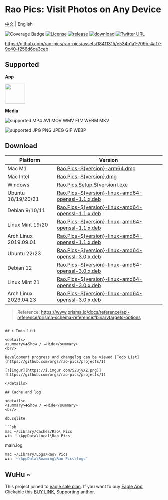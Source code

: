 # Rao Pics: Visit Photos on Any Device

[中文](./README.md) | English

![Coverage Badge](https://img.shields.io/endpoint?url=https://gist.githubusercontent.com/meetqy/5c4881f21bab2cf4f09a8658354fb997/raw/rao-pics_core__coverage.json)
[![License](https://img.shields.io/github/license/rao-pics/core)](https://github.com/rao-pics/core/blob/turbo-electron-prisma/LICENSE)
[![release](https://img.shields.io/github/v/release/rao-pics/core)](https://github.com/rao-pics/core/releases)
[![download](https://img.shields.io/github/downloads/rao-pics/core/total)](https://github.com/rao-pics/rao-pics/releases)
[![Twitter URL](https://img.shields.io/twitter/url?url=https%3A%2F%2Fgithub.com%2Frao-pics%2Frao-pics)](https://twitter.com/intent/tweet?text=Visit%20Material%20on%20Any%20device.https://github.com/rao-pics/core)

https://github.com/rao-pics/rao-pics/assets/18411315/e534b1a1-709b-4af7-9c40-f256d6ca3ceb

## Supported

**App**

<p><a href="https://eagle.sjv.io/rao" target="_blank"><img width="64" src="https://i.imgur.com/jxirugb.jpg"/></a></p>

**Media**

![supported MP4 AVI MOV WMV FLV WEBM MKV](https://img.shields.io/badge/VIDEO-MP4%20%7C%20AVI%20%7C%20MOV%20%7C%20WMV%20%7C%20FLV%20%7C%20WEBM%20%7C%20MKV-brightgreen.svg)

![supported JPG PNG JPEG GIF WEBP](https://img.shields.io/badge/IMAGE-JPG%20%7C%20PNG%20%7C%20JPEG%20%7C%20GIF%20%7C%20WEBP-brightgreen.svg)

## Download

| Platform              | Version                                                                                             |
| --------------------- | --------------------------------------------------------------------------------------------------- |
| Mac M1                | [Rao.Pics-${version}-arm64.dmg](https://github.com/rao-pics/rao-pics/releases)                      |
| Mac Intel             | [Rao.Pics-${version}.dmg](https://github.com/rao-pics/rao-pics/releases)                            |
| Windows               | [Rao.Pics.Setup.${version}.exe](https://github.com/rao-pics/rao-pics/releases)                      |
| Ubuntu 18/19/20/21    | [Rao.Pics-${version}-linux-amd64-openssl-1.1.x.deb ](https://github.com/rao-pics/rao-pics/releases) |
| Debian 9/10/11        | [Rao.Pics-${version}-linux-amd64-openssl-1.1.x.deb ](https://github.com/rao-pics/rao-pics/releases) |
| Linux Mint 19/20      | [Rao.Pics-${version}-linux-amd64-openssl-1.1.x.deb ](https://github.com/rao-pics/rao-pics/releases) |
| Arch Linux 2019.09.01 | [Rao.Pics-${version}-linux-amd64-openssl-1.1.x.deb ](https://github.com/rao-pics/rao-pics/releases) |
| Ubuntu 22/23          | [Rao.Pics-${version}-linux-amd64-openssl-3.0.x.deb](https://github.com/rao-pics/rao-pics/releases)  |
| Debian 12             | [Rao.Pics-${version}-linux-amd64-openssl-3.0.x.deb](https://github.com/rao-pics/rao-pics/releases)  |
| Linux Mint 21         | [Rao.Pics-${version}-linux-amd64-openssl-3.0.x.deb](https://github.com/rao-pics/rao-pics/releases)  |
| Arch Linux 2023.04.23 | [Rao.Pics-${version}-linux-amd64-openssl-3.0.x.deb](https://github.com/rao-pics/rao-pics/releases)  |

> Reference: https://www.prisma.io/docs/reference/api-reference/prisma-schema-reference#binarytargets-options

````

## 🌀 Todo list

<details>
<summary>➕Show / ➖Hide</summary>
<br/>

Development progress and changelog can be viewed [Todo List](https://github.com/orgs/rao-pics/projects/1)

[![Imgur](https://i.imgur.com/52ujyXZ.png)](https://github.com/orgs/rao-pics/projects/1)

</details>

## Cache and log

<details>
<summary>➕Show / ➖Hide</summary>
<br/>

db.sqlite

```sh
mac ~/Library/Caches/Rao\ Pics
win '~\AppData\Local\Rao Pics'
````

main.log

```sh
mac ~/Library/Logs/Rao\ Pics
win '~\AppData\Roaming\Rao Pics\logs'
```

</details>

## WuHu ~

This project joined to [eagle sale plan](https://eagle.cool/affiliate). If you want to buy [Eagle App](https://eagle.sjv.io/rao), Clickable this [BUY LINK](https://eagle.sjv.io/rao), Supporting anthor.
